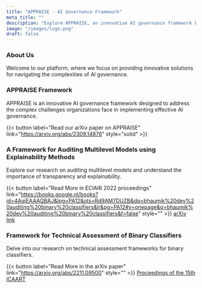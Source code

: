 ```yaml
---
title: "APPRAISE - AI Governance Framework"
meta_title: ""
description: "Explore APPRAISE, an innovative AI governance framework by Diptish Dey. Learn how APPRAISE addresses the challenges in implementing effective AI governance, emphasizing auditability and explainability of AI systems for transparency and accountability."
image: "/images/logo.png"
draft: false
---
```


### About Us

Welcome to our platform, where we focus on providing innovative solutions for navigating the complexities of AI governance.

### APPRAISE Framework

APPRAISE is an innovative AI governance framework designed to address the complex challenges organizations face in implementing effective AI governance.

{{< button label="Read our arXiv paper on APPRAISE" link="https://arxiv.org/abs/2309.14876" style="solid" >}}

### A Framework for Auditing Multilevel Models using Explainability Methods

Explore our research on auditing multilevel models and understand the importance of transparency and explainability.

{{< button label="Read More in ECIAIR 2022 proceedings" link="https://books.google.nl/books?id=4AqiEAAAQBAJ&lpg=PA12&ots=Rd9AM7DUZB&dq=bhaumik%20dey%20auditing%20binary%20classifiers&lr&pg=PA12#v=onepage&q=bhaumik%20dey%20auditing%20binary%20classifiers&f=false" style="" >}}
[arXiv link](https://arxiv.org/abs/2207.01611)

### Framework for Technical Assessment of Binary Classifiers

Delve into our research on technical assessment frameworks for binary classifiers.

{{< button label="Read More in the arXiv paper" link="https://arxiv.org/abs/2211.09500" style="" >}}
[Proceedings of the 15th ICAART](https://www.scitepress.org/Link.aspx?doi=10.5220/0011744600003393)
